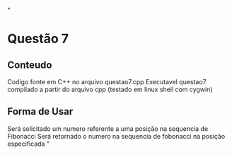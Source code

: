 "
# Questão 7
## Conteudo
Codigo fonte em C++ no arquivo questao7.cpp
Executavel questao7 compilado a partir do arquivo cpp (testado em linux shell com cygwin)
## Forma de Usar
Será solicitado um numero referente a uma posição na sequencia de Fibonacci
Será retornado o numero na sequencia de fobonacci na posição especificada
"